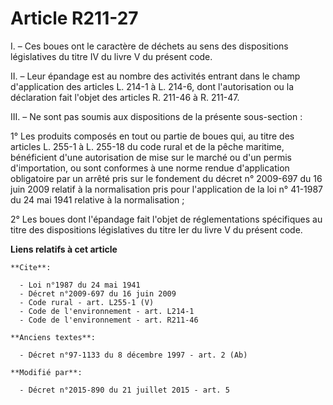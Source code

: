 # Article R211-27

I. – Ces boues ont le caractère de déchets au sens des dispositions législatives du titre IV du livre V du présent code.

II. – Leur épandage est au nombre des activités entrant dans le champ d'application des articles L. 214-1 à L. 214-6, dont
l'autorisation ou la déclaration fait l'objet des articles R. 211-46 à R. 211-47.

III. – Ne sont pas soumis aux dispositions de la présente sous-section :

1° Les produits composés en tout ou partie de boues qui, au titre des articles L. 255-1 à L. 255-18 du code rural et de la
pêche maritime, bénéficient d'une autorisation de mise sur le marché ou d'un permis d'importation, ou sont conformes à une
norme rendue d'application obligatoire par un arrêté pris sur le fondement du décret n° 2009-697 du 16 juin 2009 relatif à la
normalisation pris pour l'application de la loi n° 41-1987 du 24 mai 1941 relative à la normalisation ;

2° Les boues dont l'épandage fait l'objet de réglementations spécifiques au titre des dispositions législatives du titre Ier
du livre V du présent code.

**Liens relatifs à cet article**

	**Cite**:

	  - Loi n°1987 du 24 mai 1941
	  - Décret n°2009-697 du 16 juin 2009
	  - Code rural - art. L255-1 (V)
	  - Code de l'environnement - art. L214-1
	  - Code de l'environnement - art. R211-46

	**Anciens textes**:

	  - Décret n°97-1133 du 8 décembre 1997 - art. 2 (Ab)

	**Modifié par**:

	  - Décret n°2015-890 du 21 juillet 2015 - art. 5
